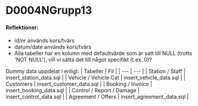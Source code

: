 # D0004NGrupp13

#### Reflektioner:
- id/nr används kors/tvärs
- datum/date används kors/tvärs
- Alla tabeller har en kolumn med defaultvärde som är satt till NULL (trotts 'NOT NULL'), vill vi sätta det till något specifikt (t.ex. 0)?

Dummy data uppdelat i enligt:
| Tabeller                  | Fil                       |
| ---                       | ---                       |
| Station / Staff           | insert_station_data.sql   |
| Vehicle / Vehicle Cat     | insert_vehicle_data.sql   |
| Customers                 | insert_customer_data.sql  |
| Booking / Invoice         | insert_booking_data.sql   |
| Control / Report / Damage | insert_control_data.sql   |
| Agreement / Offers        | insert_agreement_data.sql |
